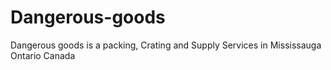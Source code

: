 # Dangerous-goods
Dangerous goods is a packing, Crating and Supply Services in Mississauga Ontario Canada
